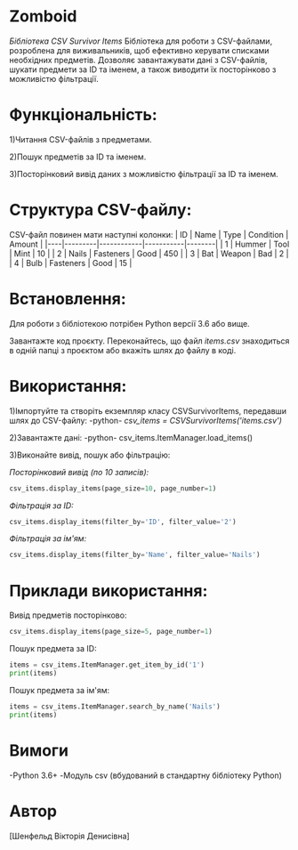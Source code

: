 # Zomboid
*Бібліотека CSV Survivor Items*
Бібліотека для роботи з CSV-файлами, розроблена для виживальників, щоб ефективно керувати списками необхідних предметів. Дозволяє завантажувати дані з CSV-файлів, шукати предмети за ID та іменем, а також виводити їх посторінково з можливістю фільтрації.

# Функціональність:
1)Читання CSV-файлів з предметами.

2)Пошук предметів за ID та іменем.

3)Посторінковий вивід даних з можливістю фільтрації за ID та іменем.

# Структура CSV-файлу:
CSV-файл повинен мати наступні колонки:
| ID | Name    | Type       | Condition | Amount |
|----|---------|------------|-----------|--------|
| 1  | Hummer  | Tool       | Mint      | 10     |
| 2  | Nails   | Fasteners  | Good      | 450    |
| 3  | Bat     | Weapon     | Bad       | 2      |
| 4  | Bulb    | Fasteners  | Good      | 15     |
# Встановлення:
Для роботи з бібліотекою потрібен Python версії 3.6 або вище.

Завантажте код проєкту.
Переконайтесь, що файл *items.csv* знаходиться в одній папці з проєктом або вкажіть шлях до файлу в коді.

# Використання:
1)Імпортуйте та створіть екземпляр класу CSVSurvivorItems, передавши шлях до CSV-файлу:
                 -python-
*csv_items = CSVSurvivorItems('items.csv')*

2)Завантажте дані:
                 -python-
csv_items.ItemManager.load_items()

3)Виконайте вивід, пошук або фільтрацію:

*Посторінковий вивід (по 10 записів):*
```python
csv_items.display_items(page_size=10, page_number=1) 
```
*Фільтрація за ID:*
```python
csv_items.display_items(filter_by='ID', filter_value='2')
```
*Фільтрація за ім'ям:*
```python
csv_items.display_items(filter_by='Name', filter_value='Nails')
```
# Приклади використання:
Вивід предметів посторінково:
```python
csv_items.display_items(page_size=5, page_number=1)
```
Пошук предмета за ID:
```python
items = csv_items.ItemManager.get_item_by_id('1')
print(items)
```
Пошук предмета за ім'ям:
```python
items = csv_items.ItemManager.search_by_name('Nails')
print(items)
```
# Вимоги
 -Python 3.6+
 -Модуль csv (вбудований в стандартну бібліотеку Python)

# Автор
[Шенфельд Вікторія Денисівна]
